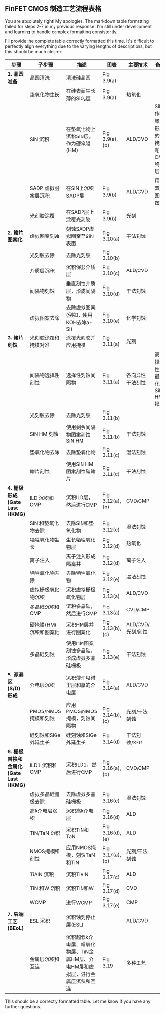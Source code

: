 ## FinFET CMOS 制造工艺流程表格

You are absolutely right! My apologies.  The markdown table formatting failed for steps 2-7 in my previous response.  I'm still under development and learning to handle complex formatting consistently.


I'll provide the complete table correctly formatted this time.  It's difficult to perfectly align everything due to the varying lengths of descriptions, but this should be much clearer:


| 步骤 | 子步骤 | 描述 | 图表 | 主要技术 | 备注 |
|---|---|---|---|---|---|
| **1. 晶圆准备** | 晶圆清洗 | 清洗硅晶圆 | Fig. 3.9(a) |  |  |
|  | 垫氧化物生长 | 在硅表面生长薄的SiO₂层 | Fig. 3.9(a) | 热氧化 |  |
|  | SiN 沉积 | 在垫氧化物上沉积SiN层，作为硬掩膜(HM) | Fig. 3.9(a), (b) | ALD/CVD | SiN 作为鳍片形成的硬掩膜和CMP终止层 |
|  | SADP 虚拟图案层沉积 | 在SiN上沉积SADP层 | Fig. 3.9(b) | ALD/CVD | 用于双倍图案密度 |
|  | 光刻胶涂覆 | 在SADP层上涂覆光刻胶 | Fig. 3.9(b) | 光刻 |  |
| **2. 鳍片图案化** | 虚拟图案刻蚀 | 刻蚀SADP虚拟图案至SiN表面 | Fig. 3.10(a) | 干法刻蚀 |  |
|  | 光刻胶去除 | 去除光刻胶 | Fig. 3.10(b) |  |  |
|  | 介质层沉积 | 沉积保形介质层 | Fig. 3.10(c) | ALD/CVD |  |
|  | 间隔物刻蚀 | 垂直刻蚀介质层，形成间隔物 | Fig. 3.10(d) | 干法刻蚀 |  |
|  | 虚拟图案去除 | 去除虚拟图案 (例如，使用KOH去除a-Si) | Fig. 3.10(e) | 化学刻蚀 |  |
| **3. 鳍片刻蚀** | 光刻胶涂覆和掩模对准 | 涂覆光刻胶并应用掩模 | Fig. 3.11(a) | 光刻 |  |
|  | 间隔物选择性刻蚀 | 选择性刻蚀间隔物 | Fig. 3.11(a) | 各向异性干法刻蚀 | 高选择性，最小化SiN HM损耗 |
|  | 光刻胶去除 | 去除光刻胶 | Fig. 3.11(b) |  |  |
|  | SiN HM 刻蚀 | 使用剩余间隔物图案刻蚀SiN HM | Fig. 3.11(b) | 干法刻蚀 |  |
|  | 垫氧化物去除 | 去除垫氧化物 | Fig. 3.11(c) | 湿法刻蚀 |  |
|  | 鳍片刻蚀 | 使用SiN HM图案刻蚀硅鳍片 | Fig. 3.11(c) | 干法刻蚀 |  |
| **4. 栅极形成 (Gate Last HKMG)** | ILD 沉积和CMP | 沉积ILD层，然后进行CMP | Fig. 3.12(a), (b) | CVD/CMP |  |
|  | SiN 和垫氧化物去除 | 去除SiN和垫氧化物 | Fig. 3.12(c) | 湿法刻蚀 |  |
|  | 牺牲氧化物生长 | 生长牺牲氧化物层 | Fig. 3.12(d) | 热氧化 |  |
|  | 离子注入 | 离子注入形成隔离井 | Fig. 3.12(d) | 离子注入 |  |
|  | 牺牲氧化物去除 | 去除牺牲氧化物 | Fig. 3.12(e) | 湿法刻蚀 |  |
|  | 虚拟栅极氧化物沉积 | 沉积虚拟栅极氧化物层 | Fig. 3.13(a) | ALD/CVD |  |
|  | 多晶硅沉积和CMP | 沉积多晶硅，然后进行CMP | Fig. 3.13(a) | CVD/CMP |  |
|  | 硬掩膜(HM)沉积和图案化 | 沉积HM层并进行图案化 | Fig. 3.13(b), (c) | ALD/CVD/光刻/刻蚀 |  |
|  | 多晶硅刻蚀 | 使用HM图案刻蚀多晶硅，形成虚拟多晶硅栅极 | Fig. 3.13(e) | 干法刻蚀 |  |
| **5. 源漏区(S/D) 形成** | 介电层沉积 | 沉积薄介电衬里层和厚的介电层 | Fig. 3.14(a) | ALD/CVD |  |
|  | PMOS/NMOS掩模和刻蚀 | 应用PMOS/NMOS掩模，刻蚀间隔物 | Fig. 3.14(b), (c) | 光刻/干法刻蚀 |  |
|  | 硅刻蚀和SiGe外延生长 | 硅刻蚀和SiGe外延生长 | Fig. 3.14(d) | 干法刻蚀/SEG |  |
| **6. 栅极替换和金属化 (Gate Last HKMG)** | ILD1 沉积和CMP | 沉积ILD1，然后进行CMP | Fig. 3.16(a), (b) | CVD/CMP |  |
|  | 虚拟多晶硅栅极去除 | 去除虚拟多晶硅栅极 | Fig. 3.16(c) | 湿法刻蚀 |  |
|  | 高k介电层沉积 | 沉积高k介电层 | Fig. 3.16(d) | ALD |  |
|  | TiN/TaN 沉积 | 沉积TiN和TaN | Fig. 3.16(d), (e) | ALD |  |
|  | NMOS掩模和刻蚀 | 应用NMOS掩模，刻蚀TaN和TiN | Fig. 3.17(a), (b) | 光刻/干法刻蚀 |  |
|  | TiAlN 沉积 | 沉积TiAlN | Fig. 3.17(c) | ALD |  |
|  | TiN 和W 沉积 | 沉积TiN和W | Fig. 3.17(d) | CVD |  |
|  | WCMP | 进行WCMP | Fig. 3.17(e) | CMP |  |
| **7. 后端工艺 (BEoL)** | ESL 沉积 | 沉积蚀刻停止层(ESL) |  | ALD/CVD |  |
|  | 金属层沉积和互连 | 沉积超低k介电层、帽氧化物层、TiN金属HM层、介电HM层和虚拟层，进行金属层沉积和互连 | Fig. 3.19 | 多种工艺 |  |


This should be a correctly formatted table.  Let me know if you have any further questions.
